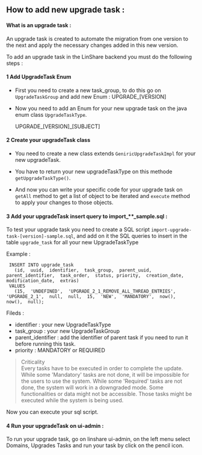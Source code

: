 ## How to add new upgrade task :

#### What is an upgrade task :

An upgrade task is created to automate the migration from one version to the next and apply the necessary changes added in this new version.

To add an upgrade task in the LinShare backend you must do the following steps :

#### 1 Add UpgradeTask Enum

* First you need to create a new task_group, to do this go on `UpgradeTaskGroup` and add new Enum :
      UPGRADE_[VERSION]

* Now you need to add an Enum for your new upgrade task on the java enum class `UpgradeTaskType`.

    UPGRADE_[VERSION]\_[SUBJECT]

#### 2 Create your upgradeTask class

 * You need to create a new class extends `GeniricUpgradeTaskImpl` for your new upgradeTask.

 * You have to return your new upgradeTaskType on this methode `getUpgradeTaskType()`.

 * And now you can write your specific code for your upgrade task on `getAll` method to get a list of object to be iterated and `execute` method to apply your changes to those objects.

#### 3 Add your upgradeTask insert query to import_**\_sample.sql :

To test your upgrade task you need to create a SQL script `import-upgrade-task-[version]-sample.sql`, and add on it the SQL queries to insert in the table `upgrade_task` for all your new UpgradeTaskType

Example :

     INSERT INTO upgrade_task
       (id,  uuid,  identifier,  task_group,  parent_uuid,  parent_identifier,  task_order,  status, priority,  creation_date,  modification_date,  extras)
     VALUES
       (15,  'UNDEFINED',  'UPGRADE_2_1_REMOVE_ALL_THREAD_ENTRIES',  'UPGRADE_2_1',  null,  null,  15,  'NEW',  'MANDATORY',  now(),  now(),  null);

Fileds :

* identifier : your new UpgradeTaskType
* task_group : your new UpgradeTaskGroup
* parent_identifier : add the identifier of parent task if you need to run it before running this task.
* priority : MANDATORY or REQUIRED

> Criticality <br>
  Every tasks have to be executed in order to complete the update. While some 'Mandatory' tasks are not done,
  it will be impossible for the users to use the system. While some 'Required'
  tasks are not done, the system will work in a downgraded mode.
  Some functionalities or data might not be accessible. Those tasks might be executed while the system is being used.

Now you can execute your sql script.


#### 4 Run your upgradeTask on ui-admin :

To run your upgrade task, go on linshare ui-admin, on the left menu select Domains, Upgrades Tasks and run your task by click on the pencil icon.
